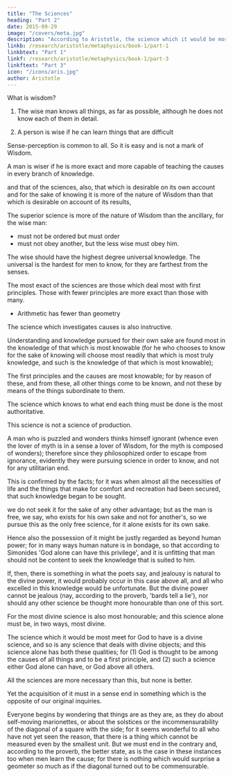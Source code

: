 ```yaml
---
title: "The Sciences"
heading: "Part 2"
date: 2015-09-29
image: "/covers/meta.jpg"
description: "According to Aristotle, the science which it would be most meet for God to have is a divine science, and so is any science that deals with divine objects"
linkb: /research/aristotle/metaphysics/book-1/part-1
linkbtext: "Part 1"
linkf: /research/aristotle/metaphysics/book-1/part-3
linkftext: "Part 3"
icon: "/icons/aris.jpg"
author: Aristotle
---
```




What is wisdom?<!--  kind are the causes and the principles, the knowledge of which is Wisdom.  -->

1. The wise man knows all things, as far as possible, although he does not know each of them in detail. 

2. A person is wise if he can learn things that are difficult

Sense-perception is common to all. So it is easy and is not a mark of Wisdom. 

A man is wiser if he is more exact and more capable of teaching the causes in every branch of knowledge.

and that of the sciences, also, that which is desirable on its own account and for the sake of knowing it is more of the nature of Wisdom than that which is desirable on account of its results, 

The superior science is more of the nature of Wisdom than the ancillary, for the wise man:
- must not be ordered but must order
- must not obey another, but the less wise must obey him.

The wise should have the highest degree universal knowledge. The universal is the hardest for men to know, for they are farthest from the senses.

The most exact of the sciences are those which deal most with first principles. Those with fewer principles are more exact than those with many. 
- Arithmetic has fewer than geometry

The science which investigates causes is also instructive.

Understanding and knowledge pursued for their own sake are found most in the knowledge of that which is most knowable (for he who chooses to know for the sake of knowing will choose most readily that which is most truly knowledge, and such is the knowledge of that which is most knowable); 

The first principles and the causes are most knowable; for by reason of these, and from these, all other things come to be known, and not these by means of the things subordinate to them.

The science which knows to what end each thing must be done is the most authoritative. <!--  of the sciences, and more authoritative than any ancillary science; and this end is the good of that thing, and in general the supreme good in the whole of nature. Judged by all the tests we have mentioned, then, the name in question falls to the same science; this must be a science that investigates the first principles and causes; for the good, i.e. the end, is one of the causes. -->

This science is not a science of production. <!--  is clear even from the history of the earliest philosophers. For it is owing to their wonder that men both now begin and at first began to philosophize; they wondered originally at the obvious difficulties, then advanced little by little and stated difficulties about the greater matters, e.g. about the phenomena of the moon and those of the sun and of the stars, and about the genesis of the universe.  -->

A man who is puzzled and wonders thinks himself ignorant (whence even the lover of myth is in a sense a lover of Wisdom, for the myth is composed of wonders); therefore since they philosophized order to escape from ignorance, evidently they were pursuing science in order to know, and not for any utilitarian end.

This is confirmed by the facts; for it was when almost all the necessities of life and the things that make for comfort and recreation had been secured, that such knowledge began to be sought. 

we do not seek it for the sake of any other advantage; but as the man is free, we say, who exists for his own sake and not for another's, so we pursue this as the only free science, for it alone exists for its own sake.

Hence also the possession of it might be justly regarded as beyond human power; for in many ways human nature is in bondage, so that according to Simonides 'God alone can have this privilege', and it is unfitting that man should not be content to seek the knowledge that is suited to him. 

If, then, there is something in what the poets say, and jealousy is natural to the divine power, it would probably occur in this case above all, and all who excelled in this knowledge would be unfortunate. But the divine power cannot be jealous (nay, according to the proverb, 'bards tell a lie'), nor should any other science be thought more honourable than one of this sort. 

For the most divine science is also most honourable; and this science alone must be, in two ways, most divine. 

The science which it would be most meet for God to have is a divine science, and so is any science that deals with divine objects; and this science alone has both these qualities; for (1) God is thought to be among the causes of all things and to be a first principle, and (2) such a science either God alone can have, or God above all others. 

All the sciences are more necessary than this, but none is better.

Yet the acquisition of it must in a sense end in something which is the opposite of our original inquiries. 

Everyone begins by wondering that things are as they are, as they do about self-moving marionettes, or about the solstices or the incommensurability of the diagonal of a square with the side; for it seems wonderful to all who have not yet seen the reason, that there is a thing which cannot be measured even by the smallest unit. But we must end in the contrary and, according to the proverb, the better state, as is the case in these instances too when men learn the cause; for there is nothing which would surprise a geometer so much as if the diagonal turned out to be commensurable.

<!-- "We have stated, then, what is the nature of the science we are searching for, and what is the mark which our search and our whole investigation must reach.
 -->
